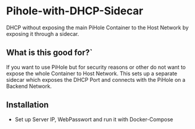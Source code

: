 # Pihole-with-DHCP-Sidecar
 DHCP without exposing the main PiHole Container to the Host Network by exposing it through a sidecar.

## What is this good for?`

If you want to use PiHole but for security reasons or other do not want to expose the whole Container to Host Network. This sets up a separate sidecar which exposes the DHCP Port and connects with the PiHole on a Backend Network. 


## Installation

- Set up Server IP, WebPasswort and run it with Docker-Compose

